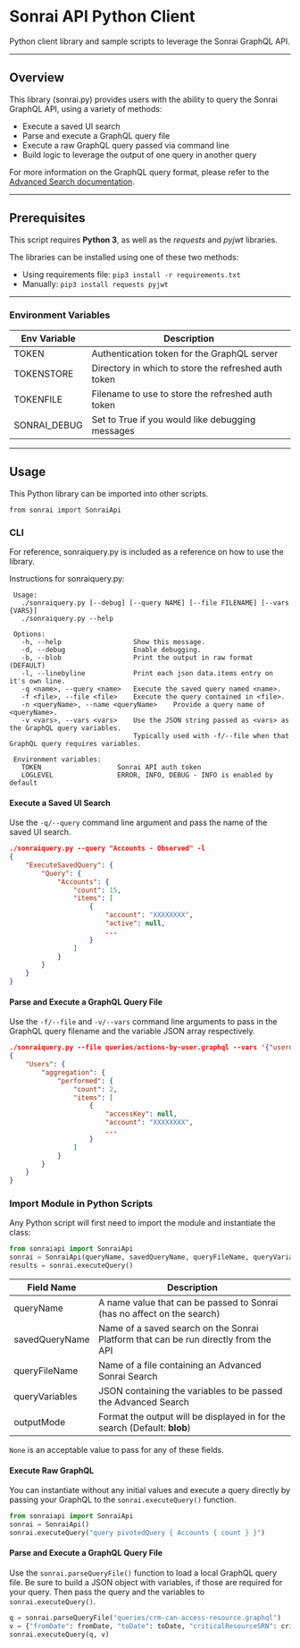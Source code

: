 # Sonrai API Python Client

Python client library and sample scripts to leverage the Sonrai GraphQL API.  

---

## Overview

This library (sonrai.py) provides users with the ability to query the Sonrai GraphQL API, using a variety of methods:

  * Execute a saved UI search
  * Parse and execute a GraphQL query file
  * Execute a raw GraphQL query passed via command line
  * Build logic to leverage the output of one query in another query

For more information on the GraphQL query format, please refer to the [Advanced Search documentation](https://docs.sonraisecurity.com/search/advanced-search/advanced-search-examples).

---

## Prerequisites

This script requires **Python 3**, as well as the *requests* and *pyjwt* libraries.  

The libraries can be installed using one of these two methods:  

  * Using requirements file: `pip3 install -r requirements.txt`    
  * Manually: `pip3 install requests pyjwt`  

---

### Environment Variables

| Env Variable    | Description |
| ----------- | ----------- |
| TOKEN |  Authentication token for the GraphQL server    |
| TOKENSTORE     |  Directory in which to store the refreshed auth token    |
| TOKENFILE     |  Filename to use to store the refreshed auth token    |
| SONRAI_DEBUG     |  Set to True if you would like debugging messages    |

---

## Usage

This Python library can be imported into other scripts.

```from sonrai import SonraiApi```

### CLI

For reference, sonraiquery.py is included as a reference on how to use the library. 

Instructions for sonraiquery.py:

```
 Usage:  
   ./sonraiquery.py [--debug] [--query NAME] [--file FILENAME] [--vars {VARS}]
   ./sonraiquery.py --help

 Options:
   -h, --help                  Show this message.
   -d, --debug                 Enable debugging.
   -b, --blob                  Print the output in raw format (DEFAULT)
   -l, --linebyline            Print each json data.items entry on it's own line.
   -q <name>, --query <name>   Execute the saved query named <name>.
   -f <file>, --file <file>    Execute the query contained in <file>.
   -n <queryName>, --name <queryName>    Provide a query name of <queryName>.
   -v <vars>, --vars <vars>    Use the JSON string passed as <vars> as the GraphQL query variables.
                               Typically used with -f/--file when that GraphQL query requires variables.

 Environment variables:
   TOKEN                   Sonrai API auth token
   LOGLEVEL                ERROR, INFO, DEBUG - INFO is enabled by default
```

#### Execute a Saved UI Search

Use the `-q/--query` command line argument and pass the name of the saved UI search.

```json
./sonraiquery.py --query "Accounts - Observed" -l
{
    "ExecuteSavedQuery": {
        "Query": {
            "Accounts": {
                "count": 15,
                "items": [
                    {
                        "account": "XXXXXXXX",
                        "active": null,
                        ...
                    }
                ]
            }
        }
    }
}
```

#### Parse and Execute a GraphQL Query File

Use the `-f/--file` and `-v/--vars` command line arguments to pass in the GraphQL query filename and the variable JSON array respectively.  

```json
./sonraiquery.py --file queries/actions-by-user.graphql --vars '{"username":"andrew"}' -l
{
    "Users": {
        "aggregation": {
            "performed": {
                "count": 2,
                "items": [
                    {
                        "accessKey": null,
                        "account": "XXXXXXXX",
                        ...
                    }
                ]
            }
        }
    }
}
```

### Import Module in Python Scripts

Any Python script will first need to import the module and instantiate the class:

```python
from sonraiapi import SonraiApi
sonrai = SonraiApi(queryName, savedQueryName, queryFileName, queryVariables, outputMode)
results = sonrai.executeQuery()
```

| Field Name | Description
| ------| -----
| queryName | A name value that can be passed to Sonrai (has no affect on the search)
| savedQueryName | Name of a saved search on the Sonrai Platform that can be run directly from the API
| queryFileName | Name of a file containing an Advanced Sonrai Search
| queryVariables | JSON containing the variables to be passed the Advanced Search
| outputMode | Format the output will be displayed in for the search (Default: **blob**)

`None` is an acceptable value to pass for any of these fields.

#### Execute Raw GraphQL

You can instantiate without any initial values and execute a query directly by passing your GraphQL to the `sonrai.executeQuery()` function.

```python
from sonraiapi import SonraiApi
sonrai = SonraiApi()
sonrai.executeQuery("query pivotedQuery { Accounts { count } }")
```

#### Parse and Execute a GraphQL Query File

Use the `sonrai.parseQueryFile()` function to load a local GraphQL query file. Be sure to build a JSON object with variables, if those are required for your query. Then pass the query and the variables to `sonrai.executeQuery()`.

```python
q = sonrai.parseQueryFile("queries/crm-can-access-resource.graphql")
v = {"fromDate": fromDate, "toDate": toDate, "criticalResourceSRN": criticalResourceSRN}
sonrai.executeQuery(q, v)
```

